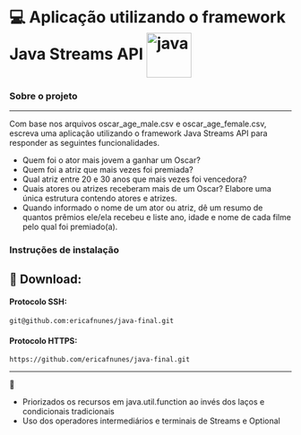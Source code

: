 # :computer: Aplicação utilizando o framework Java Streams API  <img  align="center" alt="java" height="80" width="80" src="https://cdn.jsdelivr.net/gh/devicons/devicon/icons/java/java-original-wordmark.svg" />

### Sobre o projeto

---

Com base nos arquivos oscar_age_male.csv e oscar_age_female.csv, escreva uma aplicação utilizando o framework Java Streams API para responder as seguintes funcionalidades.

* Quem foi o ator mais jovem a ganhar um Oscar?
* Quem foi a atriz que mais vezes foi premiada?
* Qual atriz entre 20 e 30 anos que mais vezes foi vencedora?
* Quais atores ou atrizes receberam mais de um Oscar? Elabore uma única estrutura contendo atores e atrizes.
* Quando informado o nome de um ator ou atriz, dê um resumo de quantos prêmios ele/ela recebeu e liste ano, idade e nome de cada filme pelo qual foi premiado(a).


### Instruções de instalação
💾 Download:
---

#### Protocolo SSH:

    git@github.com:ericafnunes/java-final.git

#### Protocolo HTTPS:

    https://github.com/ericafnunes/java-final.git



---
:pushpin: 

 * Priorizados os recursos em java.util.function ao invés dos laços e condicionais tradicionais
 * Uso dos operadores intermediários e terminais de Streams e Optional

